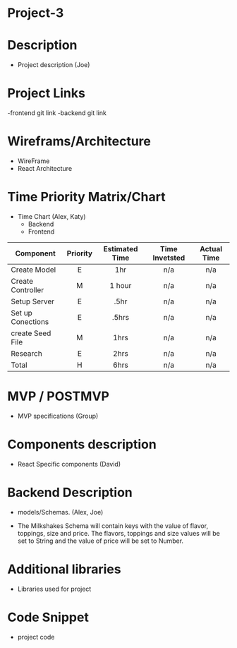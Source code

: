 # Project-3

# Description
- Project description (Joe)

# Project Links 
-frontend git link 
-backend git link

# Wireframs/Architecture
- WireFrame
- React Architecture

# Time Priority Matrix/Chart
- Time Chart (Alex, Katy)
  - Backend
  - Frontend
  
| Component | Priority | Estimated Time | Time Invetsted | Actual Time |
| --- | :---: |  :---: | :---: | :---: |
| Create Model | E | 1hr| n/a | n/a |
| Create Controller | M | 1 hour| n/a | n/a |
| Setup Server | E | .5hr| n/a | n/a |
| Set up Conections  | E | .5hrs| n/a | n/a |
| create Seed File  | M | 1hrs| n/a | n/a |
| Research  | E | 2hrs| n/a | n/a |
| Total | H | 6hrs| n/a| n/a|

# MVP / POSTMVP 
- MVP specifications (Group) 

# Components description
- React Specific components (David)

# Backend Description
- models/Schemas. (Alex, Joe)

- The Milkshakes Schema will contain keys with the value of flavor, toppings, size and price. The flavors, toppings and size values will be set to String and the value of price will be set to Number.

# Additional libraries
- Libraries used for project

# Code Snippet 
- project code 


